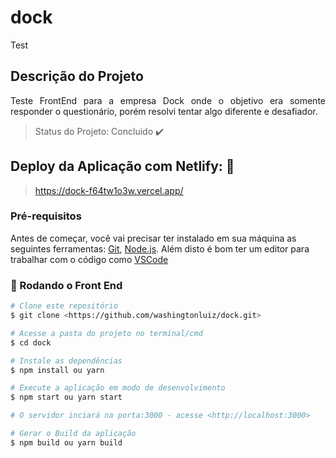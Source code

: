 # dock
Test

## Descrição do Projeto
<p align="justify">Teste FrontEnd para a empresa Dock onde o objetivo era somente responder o questionário, porém resolvi tentar algo diferente e desafiador.</p>

> Status do Projeto: Concluido :heavy_check_mark:

## Deploy da Aplicação com Netlify: :dash:

> https://dock-f64tw1o3w.vercel.app/

### Pré-requisitos

Antes de começar, você vai precisar ter instalado em sua máquina as seguintes ferramentas:
[Git](https://git-scm.com), [Node.js](https://nodejs.org/en/). 
Além disto é bom ter um editor para trabalhar com o código como [VSCode](https://code.visualstudio.com/)

### 🎲 Rodando o Front End

```bash
# Clone este repositório
$ git clone <https://github.com/washingtonluiz/dock.git>

# Acesse a pasta do projeto no terminal/cmd
$ cd dock

# Instale as dependências
$ npm install ou yarn

# Execute a aplicação em modo de desenvolvimento
$ npm start ou yarn start

# O servidor inciará na porta:3000 - acesse <http://localhost:3000>

# Gerar o Build da aplicação
$ npm build ou yarn build
```
